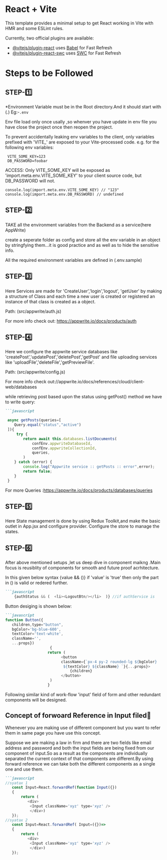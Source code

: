 # React + Vite

This template provides a minimal setup to get React working in Vite with HMR and some ESLint rules.

Currently, two official plugins are available:

- [@vitejs/plugin-react](https://github.com/vitejs/vite-plugin-react/blob/main/packages/plugin-react/README.md) uses [Babel](https://babeljs.io/) for Fast Refresh
- [@vitejs/plugin-react-swc](https://github.com/vitejs/vite-plugin-react-swc) uses [SWC](https://swc.rs/) for Fast Refresh

# Steps to be Followed

## STEP-1️⃣
 *Environment Variable must be in the Root directory.And it should start with (.) Eg:-``` .env ```

 Env file load only once usally ,so whenver you have update in env file you have close the project once then reopen the project.

 To prevent accidentally leaking env variables to the client, only variables prefixed with 'VITE_' are exposed to your Vite-processed code. e.g. for the following env variables:
```
 VITE_SOME_KEY=123
 DB_PASSWORD=foobar
```
ACCESS:
Only VITE_SOME_KEY will be exposed as 'import.meta.env.VITE_SOME_KEY' to your client source code, but DB_PASSWORD will not.

```
console.log(import.meta.env.VITE_SOME_KEY) // "123"
console.log(import.meta.env.DB_PASSWORD) // undefined
```


## STEP-2️⃣
TAKE all the environment variables from the Backend as a service(here AppWrite)

create a seperate folder as config and store all the env variable in an object by stringfying them...it is good practice and as well as to hide the sensitive info.

All the required environment variables are defined in (.env.sample)


## STEP-3️⃣
Here Services are made for 'CreateUser','login','logout', 'getUser' by making a structure of Class and each time a new user is created or registered an instance of that class is created as a object. 

Path: (src/appwrite/auth.js)

For more info check out: https://appwrite.io/docs/products/auth


## STEP-4️⃣
Here we configure the appwrite service databases like 'createPost','updatePost','deletePost','getPost' and file uploading services like 'uploadFile','deleteFile','getPreviewFile'. 

Path: (src/appwrite/config.js)

For more info check out://appwrite.io/docs/references/cloud/client-web/databases

while retrieving post based upon the status using getPost() method we have to write query:

```markdown
```javascript

 async getPosts(queries=[
    Query.equal("status","active")
 ]){
     try {
        return await this.databases.listDocuments(
            confEnv.appwriteDatabaseId,
            confEnv.appwriteCollectionId,
            queries,
        )
    } catch (error) {
        console.log("Appwrite service :: getPosts :: error",error);
        return false;
    }
 }
```



For more Queries :https://appwrite.io/docs/products/databases/queries


## STEP-5️⃣
Here State management is done  by using Redux Toolkit,and make the basic outlet in App.jsx and configure provider.
Configure the store to manage the states. 


## STEP-6️⃣
After above mentioned setups ,let us deep dive in component maikng .Main focus is reusiblity of components
for smooth and future proof acrhitecture.

In this given below syntax {value && ()}
if 'value' is 'true' then only the part in () is valid or redered further.

```markdown
```javascript
    {authStatus && (  <li><LogoutBtn/></li>  )} //if authService is   'true' then the list tag and LogoutBtn is visble
```

 
 Button desiging is shown below:
 ```markdown
 ```javascript
 function Button({
    children,type="button",
    bgColor='bg-blue-600',
    textColor='text-white',
    className='',
    ...props})
                     {
                    return (
                          <button 
                          className={`px-4 py-2 rounded-lg ${bgColor}
                           ${textColor} ${className} `}{...props}>
                              {children}
                          </button>
                     )
                    }
 ```

 Following similar kind of work-flow 'input' field of form and other redundant components will be designed.

 ## Concept of forwoard Reference in Input filed📌
 Whenever you are making use of different component but you want to refer them in same page you have use this concept.

 Suppose we are making a law in firm and there are two fields like email address and password and both the input fields are being fixed from our component of input.So as a result as the components are individually separated the current context of that components are different.By using forward reference we can take both the different components as a single one and use them. 

 ```markdown
 ```javascript
//syatax 1
    const Input=React.forwardRef(function Input({})
    { 
        return (
           <div>
            <Input className='xyz' type='xyz' />
            </div>)
    });
//syatax 2
    const Input=React.forwardRef( Input=({})=>
    { 
        return (
           <div>
            <Input className='xyz' type='xyz' />
            </div>)
    });
 ```